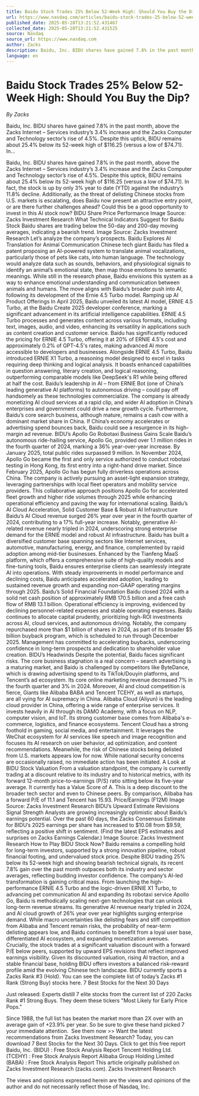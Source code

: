 ```yaml
---
title: Baidu Stock Trades 25% Below 52-Week High: Should You Buy the Dip?
url: https://www.nasdaq.com/articles/baidu-stock-trades-25-below-52-week-high-should-you-buy-dip
published_date: 2025-05-28T13:21:52.431467
collected_date: 2025-05-28T13:21:52.431525
source: Nasdaq
source_url: https://www.nasdaq.com
author: Zacks
description: Baidu, Inc. BIDU shares have gained 7.8% in the past month, above the Zacks Internet – Services industry’s 3.4% increase and the Zacks Computer and Technology sector’s rise of 4.5%. Despite this uptick, BIDU remains about 25.4% below its 52-week high of $116.25 (versus a low of $74.71). In...
language: en
---
```


# Baidu Stock Trades 25% Below 52-Week High: Should You Buy the Dip?

*By Zacks*

Baidu, Inc. BIDU shares have gained 7.8% in the past month, above the Zacks Internet – Services industry’s 3.4% increase and the Zacks Computer and Technology sector’s rise of 4.5%. Despite this uptick, BIDU remains about 25.4% below its 52-week high of $116.25 (versus a low of $74.71). In...

Baidu, Inc. BIDU shares have gained 7.8% in the past month, above the Zacks Internet – Services industry’s 3.4% increase and the Zacks Computer and Technology sector’s rise of 4.5%. Despite this uptick, BIDU remains about 25.4% below its 52-week high of $116.25 (versus a low of $74.71). In fact, the stock is up by only 3% year to date (YTD) against the industry’s 11.8% decline. Additionally, as the threat of delisting Chinese stocks from U.S. markets is escalating, does Baidu now present an attractive entry point, or are there further challenges ahead? Could this be a good opportunity to invest in this AI stock now? BIDU Share Price Performance Image Source: Zacks Investment Research 
 What Technical Indicators Suggest for Baidu Stock Baidu shares are trading below the 50-day and 200-day moving averages, indicating a bearish trend. Image Source: Zacks Investment Research Let’s analyze the company’s prospects. Baidu Explores AI Translation for Animal Communication Chinese tech giant Baidu has filed a patent proposing an AI-powered system to translate animal vocalizations, particularly those of pets like cats, into human language. The technology would analyze data such as sounds, behaviors, and physiological signals to identify an animal’s emotional state, then map those emotions to semantic meanings. While still in the research phase, Baidu envisions this system as a way to enhance emotional understanding and communication between animals and humans. The move aligns with Baidu’s broader push into AI, following its development of the Ernie 4.5 Turbo model. Ramping up AI Product Offerings In April 2025, Baidu unveiled its latest AI model, ERNIE 4.5 Turbo, at the Baidu Create 2025 developer conference, marking a significant advancement in its artificial intelligence capabilities. ERNIE 4.5 Turbo processes and generates content across various formats, including text, images, audio, and video, enhancing its versatility in applications such as content creation and customer service. Baidu has significantly reduced the pricing for ERNIE 4.5 Turbo, offering it at 20% of ERNIE 4.5's cost and approximately 0.2% of GPT-4.5's rates, making advanced AI more accessible to developers and businesses. Alongside ERNIE 4.5 Turbo, Baidu introduced ERNIE X1 Turbo, a reasoning model designed to excel in tasks requiring deep thinking and logical analysis. It boasts enhanced capabilities in question answering, literary creation, and logical reasoning, outperforming comparable models like DeepSeek's R1 while being offered at half the cost. Baidu’s leadership in AI – from ERNIE Bot (one of China’s leading generative AI platforms) to autonomous driving – could pay off handsomely as these technologies commercialize. The company is already monetizing AI cloud services at a rapid clip, and wider AI adoption in China’s enterprises and government could drive a new growth cycle. Furthermore, Baidu’s core search business, although mature, remains a cash cow with a dominant market share in China. If China’s economy accelerates or advertising spend bounces back, Baidu could see a resurgence in its high-margin ad revenue. BIDU’s Apollo Go Robotaxi Business Gains Scale Baidu’s autonomous ride-hailing service, Apollo Go, provided over 1.1 million rides in the fourth quarter of 2024, marking a 36% year-over-year increase. By January 2025, total public rides surpassed 9 million. In November 2024, Apollo Go became the first and only service authorized to conduct robotaxi testing in Hong Kong, its first entry into a right-hand drive market. Since February 2025, Apollo Go has begun fully driverless operations across China. The company is actively pursuing an asset-light expansion strategy, leveraging partnerships with local fleet operators and mobility service providers. This collaborative approach positions Apollo Go for accelerated fleet growth and higher ride volumes through 2025 while enhancing operational efficiency and paving the way for international scaling. 
 Baidu’s AI Cloud Acceleration, Solid Customer Base &amp; Robust AI Infrastructure Baidu’s AI Cloud revenue surged 26% year over year in the fourth quarter of 2024, contributing to a 17% full-year increase. Notably, generative AI-related revenue nearly tripled in 2024, underscoring strong enterprise demand for the ERNIE model and robust AI infrastructure. Baidu has built a diversified customer base spanning sectors like Internet services, automotive, manufacturing, energy, and finance, complemented by rapid adoption among mid-tier businesses. Enhanced by the Tianfeng MaaS platform, which offers a comprehensive suite of high-quality models and fine-tuning tools, Baidu ensures enterprise clients can seamlessly integrate AI into operations. With steady improvements in model performance and declining costs, Baidu anticipates accelerated adoption, leading to sustained revenue growth and expanding non-GAAP operating margins through 2025. Baidu’s Solid Financial Foundation Baidu closed 2024 with a solid net cash position of approximately RMB 170.5 billion and a free cash flow of RMB 13.1 billion. Operational efficiency is improving, evidenced by declining personnel-related expenses and stable operating expenses. Baidu continues to allocate capital prudently, prioritizing high-ROI investments across AI, cloud services, and autonomous driving. Notably, the company repurchased more than $1 billion of shares in 2024, as part of its broader $5 billion buyback program, which is scheduled to run through December 2025. Management has committed to accelerating buybacks, underscoring confidence in long-term prospects and dedication to shareholder value creation. BIDU’s Headwinds Despite the potential, Baidu faces significant risks. The core business stagnation is a real concern – search advertising is a maturing market, and Baidu is challenged by competitors like ByteDance, which is drawing advertising spend to its TikTok/Douyin platforms, and Tencent’s ad ecosystem. Its core online marketing revenue decreased 7% in the fourth quarter and 3% in 2024. Moreover, AI and cloud competition is fierce, Giants like Alibaba BABA and Tencent TCEHY, as well as startups, are all vying for AI supremacy in China. Alibaba Cloud (Aliyun) is the leading cloud provider in China, offering a wide range of enterprise services. It invests heavily in AI through its DAMO Academy, with a focus on NLP, computer vision, and IoT. Its strong customer base comes from Alibaba's e-commerce, logistics, and finance ecosystems. Tencent Cloud has a strong foothold in gaming, social media, and entertainment. It leverages the WeChat ecosystem for AI services like speech and image recognition and focuses its AI research on user behavior, ad optimization, and content recommendations. Meanwhile, the risk of Chinese stocks being delisted from U.S. markets appears low for now. While national security concerns are occasionally raised, no immediate action has been initiated. A Look at BIDU Stock Valuation From a valuation standpoint, the company is currently trading at a discount relative to its industry and to historical metrics, with its forward 12-month price-to-earnings (P/S) ratio sitting below its five-year average. It currently has a Value Score of A. This is a deep discount to the broader tech sector and even to Chinese peers. By comparison, Alibaba has a forward P/E of 11.1 and Tencent has 15.93. Price/Earnings (F12M) Image Source: Zacks Investment Research 
 BIDU’s Upward Estimate Revisions Signal Strength Analysts are growing increasingly optimistic about Baidu’s earnings potential. Over the past 60 days, the Zacks Consensus Estimate for BIDU’s 2025 earnings per share has increased to $10.08 from $9.59, reflecting a positive shift in sentiment. (Find the latest EPS estimates and surprises on Zacks Earnings Calendar.) Image Source: Zacks Investment Research How to Play BIDU Stock Now? Baidu remains a compelling hold for long-term investors, supported by a strong innovation pipeline, robust financial footing, and undervalued stock price. Despite BIDU trading 25% below its 52-week high and showing bearish technical signals, its recent 7.8% gain over the past month outpaces both its industry and sector averages, reflecting budding investor confidence. The company’s AI-led transformation is gaining critical mass. From launching the high-performance ERNIE 4.5 Turbo and the logic-driven ERNIE X1 Turbo, to advancing pet communication AI and expanding its robotaxi service Apollo Go, Baidu is methodically scaling next-gen technologies that can unlock long-term revenue streams. Its generative AI revenue nearly tripled in 2024, and AI cloud growth of 26% year over year highlights surging enterprise demand. While macro uncertainties like delisting fears and stiff competition from Alibaba and Tencent remain risks, the probability of near-term delisting appears low, and Baidu continues to benefit from a loyal user base, differentiated AI ecosystem, and expanding monetization avenues. Crucially, the stock trades at a significant valuation discount with a forward P/E below peers, supported by upward EPS revisions that reflect improved earnings visibility. Given its discounted valuation, rising AI traction, and a stable financial base, holding BIDU offers investors a balanced risk-reward profile amid the evolving Chinese tech landscape. BIDU currently sports a Zacks Rank #3 (Hold). You can see the complete list of today’s Zacks #1 Rank (Strong Buy) stocks here. 
 7 Best Stocks for the Next 30 Days 
 
 Just released: Experts distill 7 elite stocks from the current list of 220 Zacks Rank #1 Strong Buys. They deem these tickers "Most Likely for Early Price Pops." 
 
 Since 1988, the full list has beaten the market more than 2X over with an average gain of +23.9% per year. So be sure to give these hand picked 7 your immediate attention.  
 See them now &gt;&gt; Want the latest recommendations from Zacks Investment Research? Today, you can download 7 Best Stocks for the Next 30 Days. Click to get this free report Baidu, Inc. (BIDU) : Free Stock Analysis Report Tencent Holding Ltd. (TCEHY) : Free Stock Analysis Report Alibaba Group Holding Limited (BABA) : Free Stock Analysis Report This article originally published on Zacks Investment Research (zacks.com). Zacks Investment Research

The views and opinions expressed herein are the views and opinions of the author and do not necessarily reflect those of Nasdaq, Inc.